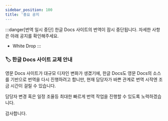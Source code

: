 ```yaml
---
sidebar_position: 100
title: '중요 공지
---
```



:::danger[번역 일시 중단]
한글 Docs 사이트의 번역이 잠시 중단됩니다. 자세한 사항은 아래 공지를 확인해주세요.

- White Drop
:::


### :label: 한글 Docs 사이트 교체 안내

영문 Docs 사이트가 대규모 디자인 변화가 생겼기에, 한글 Docs도 영문 Docs의 소스를 기반으로 번역을 다시 진행하려고 합니만, 현재 담당자가 바쁜 관계로 번역 시작엔 조금 시간이 걸릴 수 있습니다.

담당자 변경 혹은 일정 조율등 최대한 빠르게 번역 작업을 진행할 수 있도록 노력하겠습니다.

감사합니다.